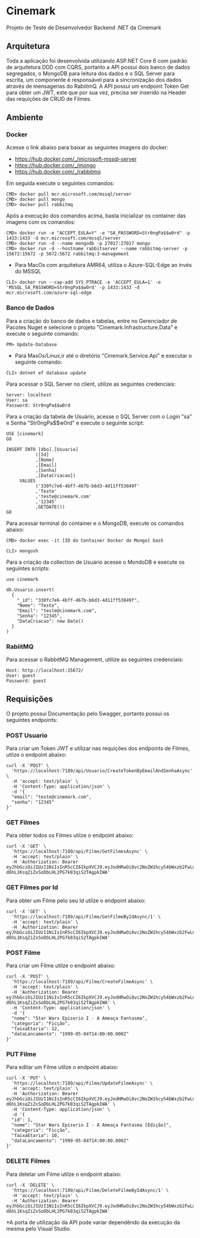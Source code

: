 # Cinemark
Projeto de Teste de Desenvolvedor Backend .NET da Cinemark

## Arquitetura

Toda a aplicação foi desenvolvida utilizando ASP.NET Core 6 com padrão de arquitetura DDD com CQRS, portanto a API possui dois banco de dados segregados, o MongoDB para leitura dos dados e o SQL Server para escrita, um componente é responsável para a sincronização dos dados através de mensagerias do RabiitmQ. A API possui um endpoint Token Get para obter um JWT, este que por sua vez, precisa ser inserido na Header das requições de CRUD de Filmes.

## Ambiente

### Docker
Acesse o link abaixo para baixar as seguintes imagens do docker:
* https://hub.docker.com/_/microsoft-mssql-server
* https://hub.docker.com/_/mongo
* https://hub.docker.com/_/rabbitmq

Em seguida execute o seguintes comandos:
```
CMD> docker pull mcr.microsoft.com/mssql/server
CMD> docker pull mongo
CMD> docker pull rabbitmq
```
Após a execução dos comandos acima, basta inicializar os container das imagens com os comandos:
```
CMD> docker run -e "ACCEPT_EULA=Y" -e "SA_PASSWORD=Str0ngPa$$w0rd" -p 1433:1433 -d mcr.microsoft.com/mssql/server
CMD> docker run -d --name mongodb -p 27017:27017 mongo
CMD> docker run -d --hostname rabbitserver --name rabbitmq-server -p 15672:15672 -p 5672:5672 rabbitmq:3-management
```
* Para MacOs com arquitetura AMR64, utiliza o Azure-SQL-Edge ao invés do MSSQL
```
CLI> docker run --cap-add SYS_PTRACE -e 'ACCEPT_EULA=1' -e 'MSSQL_SA_PASSWORD=Str0ngPa$$w0rd' -p 1433:1433 -d mcr.microsoft.com/azure-sql-edge
```
### Banco de Dados
Para a criação do banco de dados e tabelas, entre no Gerenciador de Pacotes Nuget e selecione o projeto "Cinemark.Infrastructure.Data" e execute o seguinte comando:
```
PM> Update-Database
```
* Para MasOs/Linux,ir até o diretório "Cinemark.Service.Api" e executar o seguinte comando:
```
CLI> dotnet ef database update
```
Para acessar o SQL Server no client, utilize as seguintes credenciais:
```
Server: localhost
User: sa
Password: Str0ngPa$$w0rd
```
Para a criação da tabela de Usuário, acesse o SQL Server com o Login "sa" e Senha "Str0ngPa$$w0rd" e execute o seguinte script:
```
USE [cinemark]
GO

INSERT INTO [dbo].[Usuario]
           ([Id]
           ,[Nome]
           ,[Email]
           ,[Senha]
           ,[DataCriacao])
     VALUES
           ('330fc7e6-4bff-467b-b6d3-4d11ff53849f'
           ,'Teste'
           ,'teste@cinemark.com'
           ,'12345'
           ,GETDATE())
GO
```
Para acessar terminal do container e o MongoDB, execute os comandos abaixo:
```
CMD> docker exec -it [ID do Container Docker do Mongo] bash  
```
```
CLI> mongosh
```
Para a criação da collection de Usuário acesse o MondoDB e execute os seguintes scripts:
```
use cinemark
```
```
db.Usuario.insert(
  {
  	"_id": "330fc7e6-4bff-467b-b6d3-4d11ff53849f",
  	"Nome": "Teste",
  	"Email": "teste@cinemark.com",
  	"Senha": "12345",
  	"DataCriacao": new Date()
  }
)
```
### RabiitMQ
Para acessar o RabbitMQ Management, utilize as seguintes credenciais:
```
Host: http://localhost:15672/
User: guest
Password: guest
```
## Requisições

O projeto possui Documentação pelo Swagger, portanto possui os seguintes endpoints:

### POST Usuario

Para criar um Token JWT e utilizar nas requições dos endpoints de Filmes, utilze o endpoint abaixo:
```
curl -X 'POST' \
  'https://localhost:7189/api/Usuario/CreateTokenByEmailAndSenhaAsync' \
  -H 'accept: text/plain' \
  -H 'Content-Type: application/json' \
  -d '{
  "email": "teste@cinemark.com",
  "senha": "12345" 
}'
```

### GET Filmes

Para obter todos os Filmes utilze o endpoint abaixo:
```
curl -X 'GET' \
  'https://localhost:7189/api/Filme/GetFilmesAsync' \
  -H 'accept: text/plain' \
  -H 'Authorization: Bearer eyJhbGciOiJIUzI1NiIsInR5cCI6IkpXVCJ9.eyJodHRwOi8vc2NoZW1hcy54bWxzb2FwLm9yZy93cy8yMDA1LzA1L2lkZW50aXR5L2NsYWltcy9lbWFpbGFkZHJlc3MiOiJ0ZXN0ZUBjaW5lbWFyay5jb20iLCJleHAiOjE2NTYwMjc0MjQsImlzcyI6ImNoYXJsZXMubWVuZGVzIiwiYXVkIjoiY2hhcmxlcy5tZW5kZXMifQ.UubI-d6hL1KsqZiZxSoDbLHL2PG7k83qiS2TAgpkIWA'
```

### GET Filmes por Id

Para obter um Filme pelo seu Id utilze o endpoint abaixo:
```
curl -X 'GET' \
  'https://localhost:7189/api/Filme/GetFilmeByIdAsync/1' \
  -H 'accept: text/plain' \
  -H 'Authorization: Bearer eyJhbGciOiJIUzI1NiIsInR5cCI6IkpXVCJ9.eyJodHRwOi8vc2NoZW1hcy54bWxzb2FwLm9yZy93cy8yMDA1LzA1L2lkZW50aXR5L2NsYWltcy9lbWFpbGFkZHJlc3MiOiJ0ZXN0ZUBjaW5lbWFyay5jb20iLCJleHAiOjE2NTYwMjc0MjQsImlzcyI6ImNoYXJsZXMubWVuZGVzIiwiYXVkIjoiY2hhcmxlcy5tZW5kZXMifQ.UubI-d6hL1KsqZiZxSoDbLHL2PG7k83qiS2TAgpkIWA'
```

### POST Filme

Para criar um Filme utilze o endpoint abaixo:
```
curl -X 'POST' \
  'https://localhost:7189/api/Filme/CreateFilmeAsync' \
  -H 'accept: text/plain' \
  -H 'Authorization: Bearer eyJhbGciOiJIUzI1NiIsInR5cCI6IkpXVCJ9.eyJodHRwOi8vc2NoZW1hcy54bWxzb2FwLm9yZy93cy8yMDA1LzA1L2lkZW50aXR5L2NsYWltcy9lbWFpbGFkZHJlc3MiOiJ0ZXN0ZUBjaW5lbWFyay5jb20iLCJleHAiOjE2NTYwMjc0MjQsImlzcyI6ImNoYXJsZXMubWVuZGVzIiwiYXVkIjoiY2hhcmxlcy5tZW5kZXMifQ.UubI-d6hL1KsqZiZxSoDbLHL2PG7k83qiS2TAgpkIWA' \
  -H 'Content-Type: application/json' \
  -d '{
  "nome": "Star Wars Episorio I - A Ameaça Fantasma",
  "categoria": "Ficção",
  "faixaEtaria": 12,
  "dataLancamento": "1999-05-04T14:00:00.000Z"
}'
```

### PUT Filme

Para editar um Filme utilze o endpoint abaixo:
```
curl -X 'PUT' \
  'https://localhost:7189/api/Filme/UpdateFilmeAsync' \
  -H 'accept: text/plain' \
  -H 'Authorization: Bearer eyJhbGciOiJIUzI1NiIsInR5cCI6IkpXVCJ9.eyJodHRwOi8vc2NoZW1hcy54bWxzb2FwLm9yZy93cy8yMDA1LzA1L2lkZW50aXR5L2NsYWltcy9lbWFpbGFkZHJlc3MiOiJ0ZXN0ZUBjaW5lbWFyay5jb20iLCJleHAiOjE2NTYwMjc0MjQsImlzcyI6ImNoYXJsZXMubWVuZGVzIiwiYXVkIjoiY2hhcmxlcy5tZW5kZXMifQ.UubI-d6hL1KsqZiZxSoDbLHL2PG7k83qiS2TAgpkIWA' \
  -H 'Content-Type: application/json' \
  -d '{
  "id": 1,
  "nome": "Star Wars Episorio I - A Ameaça Fantasma [Edição]",
  "categoria": "Ficção",
  "faixaEtaria": 10,
  "dataLancamento": "1999-05-04T14:00:00.000Z"
}'
```

### DELETE Filmes

Para deletar um Filme utilze o endpoint abaixo:
```
curl -X 'DELETE' \
  'https://localhost:7189/api/Filme/DeleteFilmeByIdAsync/1' \
  -H 'accept: text/plain' \
  -H 'Authorization: Bearer eyJhbGciOiJIUzI1NiIsInR5cCI6IkpXVCJ9.eyJodHRwOi8vc2NoZW1hcy54bWxzb2FwLm9yZy93cy8yMDA1LzA1L2lkZW50aXR5L2NsYWltcy9lbWFpbGFkZHJlc3MiOiJ0ZXN0ZUBjaW5lbWFyay5jb20iLCJleHAiOjE2NTYwMjc0MjQsImlzcyI6ImNoYXJsZXMubWVuZGVzIiwiYXVkIjoiY2hhcmxlcy5tZW5kZXMifQ.UubI-d6hL1KsqZiZxSoDbLHL2PG7k83qiS2TAgpkIWA'
```

*A porta de utilização da API pode variar dependêndo da execução da mesma pelo Visual Studio.
